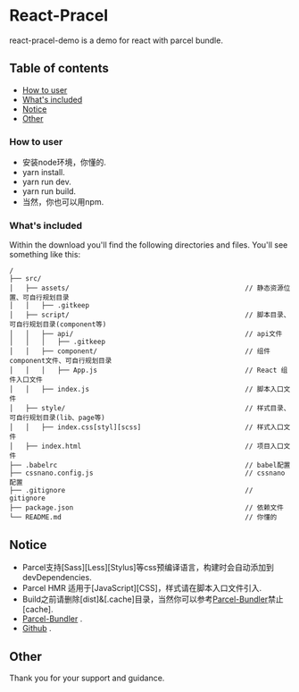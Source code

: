 # React-Pracel

react-pracel-demo is  a demo for react with parcel bundle.

## Table of contents

* [How to user](#how-to-user)
* [What's included](#what-is-included)
* [Notice](#notice)
* [Other](#other)

### How to user
* 安装node环境，你懂的.
* yarn install.
* yarn run dev.
* yarn run build.
* 当然，你也可以用npm.

### What's included

Within the download you'll find the following directories and files.
You'll see something like this:

```
/
├── src/
│   ├── assets/                                            // 静态资源位置、可自行规划目录
│   │   ├── .gitkeep
│   ├── script/                                            // 脚本目录、可自行规划目录(component等)
│   │   ├── api/                                           // api文件
│   │   │   ├── .gitkeep                                                 
│   │   ├── component/                                     // 组件component文件、可自行规划目录
│   │   │   ├── App.js                                     // React 组件入口文件    
│   │   ├── index.js                                       // 脚本入口文件
│   ├── style/                                             // 样式目录、可自行规划目录(lib、page等)
│   │   ├── index.css[styl][scss]                          // 样式入口文件
│   ├── index.html                                         // 项目入口文件      
├── .babelrc                                               // babel配置
├── cssnano.config.js                                      // cssnano配置
├── .gitignore                                             // gitignore 
├── package.json                                           // 依赖文件
└── README.md                                              // 你懂的

```

## Notice

*  Parcel支持[Sass][Less][Stylus]等css预编译语言，构建时会自动添加到devDependencies. 
*  Parcel HMR 适用于[JavaScript][CSS]，样式请在脚本入口文件引入.
*  Build之前请删除[dist]&[.cache]目录，当然你可以参考[Parcel-Bundler](https://parceljs.org/)禁止[cache]. 
*  [Parcel-Bundler](https://parceljs.org/) .
*  [Github](https://github.com/parcel-bundler/parcel) .

## Other
Thank you for your support and guidance.
